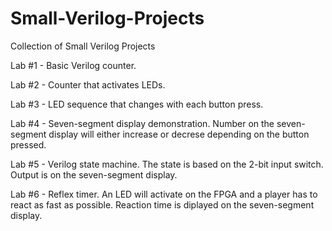 # Small-Verilog-Projects
Collection of Small Verilog Projects

Lab #1 - Basic Verilog counter.

Lab #2 - Counter that activates LEDs.

Lab #3 - LED sequence that changes with each button press. 

Lab #4 - Seven-segment display demonstration. Number on the seven-segment display will either increase or decrese depending on the button pressed. 

Lab #5 - Verilog state machine. The state is based on the 2-bit input switch. Output is on the seven-segment display. 

Lab #6 - Reflex timer. An LED will activate on the FPGA and a player has to react as fast as possible. Reaction time is diplayed on the seven-segment display. 

